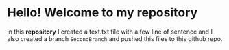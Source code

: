 # Hello! Welcome to my repository

in this **repository** I created a text.txt file with a few line of sentence
and I also created a branch `SecondBranch` and pushed this files to this github repo.
